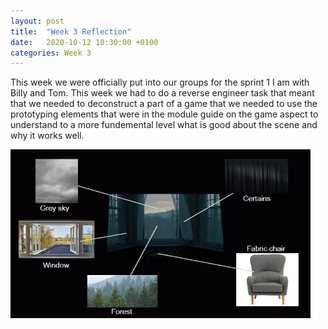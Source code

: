 ```yaml
---
layout: post
title:  "Week 3 Reflection"
date:   2020-10-12 10:30:00 +0100
categories: Week 3
---
```

This week we were officially put into our groups for the sprint 1 I am with Billy and Tom. This week we had to do a reverse engineer task that meant that we needed to 
deconstruct a part of a game that we needed to use the prototyping elements that were in the module guide on the game aspect to understand to a more fundemental level what is good about the scene and why it works well.

<img src="Pics/Week3.png" width="480" height="270" frameBorder="0">
